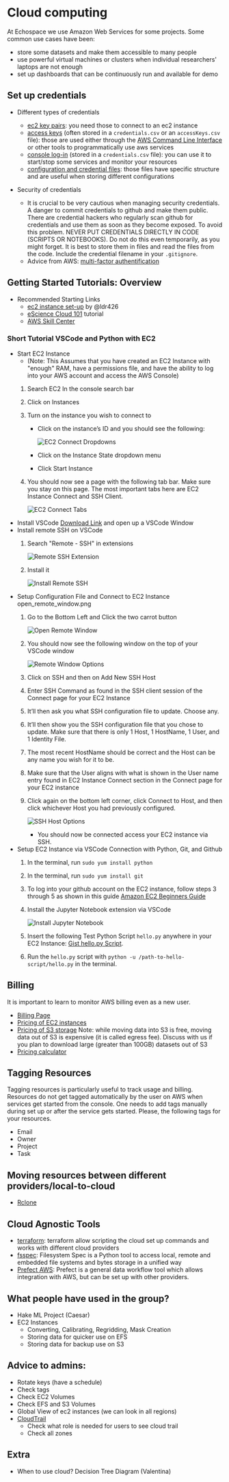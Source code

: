 # Cloud computing
  
At Echospace we use Amazon Web Services for some projects. Some common use cases have been:

* store some datasets and make them accessible to many people
* use powerful virtual machines or clusters when individual researchers' laptops are not enough
* set up dashboards that can be continuously run and available for demo
  


## Set up credentials 


* Different types of credentials 
    - [ec2 key pairs](
https://docs.aws.amazon.com/AWSEC2/latest/UserGuide/ec2-key-pairs.html): you need those to connect to an ec2 instance
    - [access keys](https://docs.aws.amazon.com/IAM/latest/UserGuide/id_credentials_access-keys.html) (often stored in a `credentials.csv` or an `accessKeys.csv` file): those are used either through the [AWS Command Line Interface](https://aws.amazon.com/cli/) or other tools to programmatically use aws services
    - [console log-in](https://docs.aws.amazon.com/signin/latest/userguide/introduction-to-iam-user-sign-in-tutorial.html) (stored in a `credentials.csv` file): you can use it to start/stop some services and monitor your resources 
    - [configuration and credential files](https://docs.aws.amazon.com/cli/latest/userguide/cli-configure-files.html): those files have specific structure and are useful when storing different configurations
   
* Security of credentials
    - It is crucial to be very cautious when managing security credentials. A danger to commit credentials to github and make them public. There are credential hackers who regularly scan github for credentials and use them as soon as they become exposed. To avoid this problem. NEVER PUT CREDENTIALS DIRECTLY IN CODE (SCRIPTS OR NOTEBOOKS). Do not do this even temporarily, as you might forget. It is best to store them in files and read the files from the code. Include the credential filename in your `.gitignore`.
    - Advice from AWS: [multi-factor authentification](https://docs.aws.amazon.com/IAM/latest/UserGuide/id_credentials_mfa_enable.html)
 
## Getting Started Tutorials: Overview

* Recommended Starting Links
    * [ec2 instance set-up](https://frosted-hamster-458.notion.site/Set-up-env-ec2-faeceebfc16f45509d3f4c18c25f2c22) by @ldr426
    * [eScience Cloud 101](https://cloudmaven.github.io/documentation/aws_overview.html) tutorial 
    * [AWS Skill Center](https://aws.amazon.com/training/skills-centers/seattle-skills-center/)
          
### Short Tutorial VSCode and Python with EC2
- Start EC2 Instance
    - (Note: This Assumes that you have created an EC2 Instance with "enough" RAM, have a permissions file, and have the ability to log into your AWS account and access the AWS Console)
    1) Search EC2 In the console search bar
    2) Click on Instances
    3) Turn on the instance you wish to connect to
        - Click on the instance’s ID and you should see the following:
            
            ![EC2 Connect Dropdowns](../images/compute_cloud/ec2_connect_dropdown.png)
        - Click on the Instance State dropdown menu
        - Click Start Instance
    4) You should now see a page with the following tab bar. Make sure you stay on this page. The most    important tabs here are EC2 Instance Connect and SSH Client.
            
        ![EC2 Connect Tabs](../images/compute_cloud/ec2_connect_tabs.png)
- Install VSCode [Download Link](https://code.visualstudio.com/download) and open up a VSCode Window
- Install remote SSH on VSCode
    1) Search "Remote - SSH" in extensions
        
        ![Remote SSH Extension](../images/compute_cloud/remote_ssh_extension.png)
    2) Install it
        
        ![Install Remote SSH](../images/compute_cloud/install_remote_ssh.png)
- Setup Configuration File and Connect to EC2 Instance open_remote_window.png
    1) Go to the Bottom Left and Click the two carrot button
        
        ![Open Remote Window](../images/compute_cloud/open_remote_window.png)
    2) You should now see the following window on the top of your VSCode window
        
        ![Remote Window Options](../images/compute_cloud/remote_window_options.png)
    3) Click on SSH and then on Add New SSH Host
    4) Enter SSH Command as found in the SSH client session of the Connect page for your EC2 Instance
    5) It’ll then ask you what SSH configuration file to update. Choose any.
    6) It’ll then show you the SSH configuration file that you chose to update. Make sure that there is only 1 Host, 1 HostName, 1 User, and 1 Identity File.
    7) The most recent HostName should be correct and the Host can be any name you wish for it to be.
    8) Make sure that the User aligns with what is shown in the User name entry found in EC2 Instance Connect section in the Connect page for your EC2 instance
    9) Click again on the bottom left corner, click Connect to Host, and then click whichever Host you had previously configured.
        
        ![SSH Host Options](../images/compute_cloud/ssh_host_options.png)
        - You should now be connected access your EC2 instance via SSH.
- Setup EC2 Instance via VSCode Connection with Python, Git, and Github
    1) In the terminal, run `sudo yum install python`
    2) In the terminal, run `sudo yum install git`
    3) To log into your github account on the EC2 instance, follow steps 3 through 5 as shown in this guide [Amazon EC2 Beginners Guide](https://saturncloud.io/blog/how-to-set-up-git-on-amazon-cloud-ec2-a-beginners-guide/)
    4) Install the Jupyter Notebook extension via VSCode
        
        ![Install Jupyter Notebook](../images/compute_cloud/install_jupyter_notebook.png)
    5) Insert the following Test Python Script `hello.py` anywhere in your EC2 Instance: [Gist hello.py Script](https://gist.github.com/mosbth/b274bd08aab0ed0f9521).
    6) Run the `hello.py` script with `python -u /path-to-hello-script/hello.py` in the terminal.

## Billing

It is important to learn to monitor AWS billing even as a new user.

* [Billing Page](https://us-east-1.console.aws.amazon.com/billing/home?region=us-west-2#/bills)
* [Pricing of EC2 instances](https://aws.amazon.com/ec2/pricing/on-demand/)
* [Pricing of S3 storage](https://aws.amazon.com/s3/pricing/) Note: while moving data into S3 is free, moving data out of S3 is expensive (it is called egress fee). Discuss with us if you plan to download large (greater than 100GB) datasets out of S3
* [Pricing calculator](https://calculator.aws/#/)
         
## Tagging Resources

Tagging resources is particularly useful to track usage and billing. Resources do not get tagged automatically by the user on AWS when services get started from the console.  One needs to add tags manually during set up or after the service gets started. Please, the following tags for your resources.

* Email
* Owner
* Project 
* Task 

## Moving resources between different providers/local-to-cloud
* [Rclone](https://rclone.org/)

## Cloud Agnostic Tools   

* [terraform](https://www.terraform.io/): terraform allow scripting the cloud set up commands and works with different cloud providers
* [fsspec](https://filesystem-spec.readthedocs.io/en/latest/): Filesystem Spec is a Python tool to access local, remote and embedded file systems and bytes storage in a unified way 
* [Prefect AWS](https://prefecthq.github.io/prefect-aws/): Prefect is a general data workflow tool which allows integration with AWS, but can be set up with other providers.

## What people have used in the group?
* Hake ML Project (Caesar)
* EC2 Instances
    - Converting, Calibrating, Regridding, Mask Creation
    - Storing data for quicker use on EFS
    - Storing data for backup use on S3

## Advice to admins:
* Rotate keys (have a schedule)
* Check tags
* Check EC2 Volumes
* Check EFS and S3 Volumes
* Global View of ec2 instances (we can look in all regions)
* [CloudTrail](https://us-west-2.console.aws.amazon.com/cloudtrail/home?region=us-west-2#/events?ReadOnly=false)
    - Check what role is needed for users to see cloud trail
    - Check all zones


## Extra
* When to use cloud? Decision Tree Diagram (Valentina)
 
